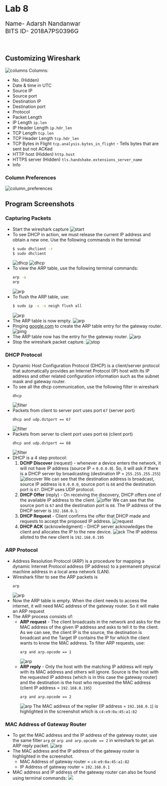 # Lab 8
<div style="font-size: 1.2rem">
Name- Adarsh Nandanwar<br>
BITS ID- 2018A7PS0396G</div>
<br>
<br>

## Customizing Wireshark
![columns](screenshots/11.png)
Columns:
- No. (Hidden)
- Date & time in UTC
- Source IP
- Source port
- Destination IP
- Destination port
- Protocol
- Packet Length
- IP Length `ip.len`
- IP Header Length `ip.hdr_len`
- TCP Length `tcp.len`
- TCP Header Length `tcp.hdr_len`
- TCP Bytes in Flight `tcp.analysis.bytes_in_flight` - Tells bytes that are sent but not ACKed
- HTTP host (Hidden) `http.host`
- HTTPS server (Hidden) `tls.handshake.extensions_server_name`
- Info
### Column Preferences
![column_preferences](screenshots/1.png)
## Program Screenshots
### Capturing Packets
- Start the wireshark capture
    ![start](screenshots/2.png)
- To see DHCP in action, we must release the current IP address and obtain a new one. Use the following commands in the terminal
    ```bash
    $ sudo dhclient -r
    $ sudo dhclient
    ```
    ![dhcp](screenshots/3.png)
    ![dhcp](screenshots/4.png)
- To view the ARP table, use the following terminal commands:
    ```bash
    arp -a
    arp
    ```
    ![arp](screenshots/5.png)
- To flush the ARP table, use:
    ```bash
    $ sudo ip -s -s neigh flush all
    ```
    ![arp](screenshots/6.png)
- The ARP table is now empty.
    ![arp](screenshots/7.png)
- Pinging [google.com](google.com) to create the ARP table entry for the gateway router.
    ![ping](screenshots/8.png)
- The ARP table now has the entry for the gateway router.
    ![arp](screenshots/9.png)
- Stop the wireshark packet capture.
    ![stop](screenshots/10.png)

### DHCP Protocol
- Dynamic Host Configuration Protocol (DHCP) is a client/server protocol that automatically provides an Internet Protocol (IP) host with its IP address and other related configuration information such as the subnet mask and gateway router.
- To see all the dhcp communication, use the following filter in wireshark
    ```
    dhcp
    ```
    ![filter](screenshots/12.png)
- Packets from client to server port uses port `67` (server port)
    ```
    dhcp and udp.dstport == 67
    ```
    ![filter](screenshots/18.png)
- Packets from server to client port uses port `68` (client port)
    ```
    dhcp and udp.dstport == 68
    ```
    ![filter](screenshots/19.png)
- DHCP is a 4 step protocol:
    1. **DCHP Discover** (request) - whenever a device enters the network, it will not have IP address (source IP = `0.0.0.0`). So, it will ask if there is a DHCP server by broadcasting (destination IP = `255.255.255.255`)
    ![discover](screenshots/13.png)
    We can see that the destination address is broadcast, source IP address is `0.0.0.0`, source port is `68` and the destination port is `67`. DHCP uses UDP protocol.
    2. **DHCP Offer** (reply) - On receiving the discovery, DHCP offers one of the available IP address to the client.
    ![offer](screenshots/14.png)
    We can see that the  source port is `67` and the destination port is `68`. The IP address of the DHCP server is `192.168.0.1`.
    3. **DHCP Request** - Client confirms the offer that DHCP made and requests to accept the proposed IP address.
    ![request](screenshots/15.png)
    4. **DHCP ACK** (acknowledgment) - DHCP server acknowledges the client and allocates the IP to the new device.
    ![ack](screenshots/16.png)
    The IP address alloted to the new client is `192.168.0.195`
### ARP Protocol
- Address Resolution Protocol (ARP) is a procedure for mapping a dynamic Internet Protocol address (IP address) to a permanent physical machine address in a local area network (LAN).
- Wireshark filter to see the ARP packets is
    ```
    arp
    ```
    ![arp](screenshots/17.png)
- Now the ARP table is empty. When the client needs to access the internet, it will need MAC address of the gateway router. So it will make an ARP request
- The ARP process consists of:
    - **ARP request** - The client broadcasts in the network and asks for the MAC address of the given IP address and asks to tell it to the client. As we can see, the client IP is the source, the destination is broadcast and the Target IP contains the IP for which the client wants to know the MAC address. To filter ARP requests, use:
        ```
        arp and arp.opcode == 1
        ```
        ![arp](screenshots/24.png)
    - **ARP reply** - Only the host with the matching IP address will reply with its MAC address and others will ignore. Source is the host with the requested IP address (which is in this case the gateway router) and the destination is the host who requested the MAC address (client IP address = `192.168.0.195`)
        ```
        arp and arp.opcode == 2
        ```
        ![arp](screenshots/23.png)
    The MAC address of the replier (IP address = `192.168.0.1`) is highlighted in the screenshot which is `c4:e9:0a:45:a1:82`
### MAC Address of Gateway Router
- To get the MAC address and the IP address of the gateway router, use the same filter `arp` or `arp and arp.opcode == 2` in wireshark to get an ARP reply packet.
    ![arp](screenshots/25.png)
- The MAC address and the IP address of the gateway router is highlighted in the screenshot. 
    - MAC Address of gateway router = `c4:e9:0a:45:a1:82`
    - IP Address of gateway router = `192.168.0.1`
- MAC address and IP address of the gateway router can also be found using terminal commands:
    ![](screenshots/26.png)